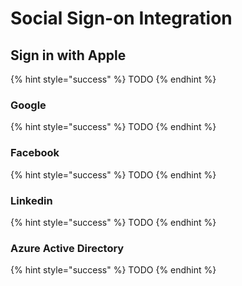 # Social Sign-on Integration

## Sign in with Apple

{% hint style="success" %}
TODO
{% endhint %}

### Google

{% hint style="success" %}
TODO
{% endhint %}

### Facebook

{% hint style="success" %}
TODO
{% endhint %}

### Linkedin

{% hint style="success" %}
TODO
{% endhint %}

### Azure Active Directory

{% hint style="success" %}
TODO
{% endhint %}



